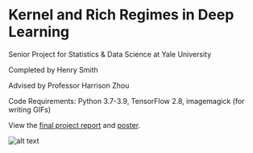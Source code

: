 # Kernel and Rich Regimes in Deep Learning

Senior Project for Statistics &amp; Data Science at Yale University

Completed by Henry Smith

Advised by Professor Harrison Zhou

Code Requirements: Python 3.7-3.9, TensorFlow 2.8, imagemagick (for writing GIFs)

View the [final project report]() and [poster]().

![alt text](https://github.com/smithhenryd/NN-Kernel-and-Rich-Regimes/blob/main/Imgs/Linearized_Model/linearized_model.gif)
